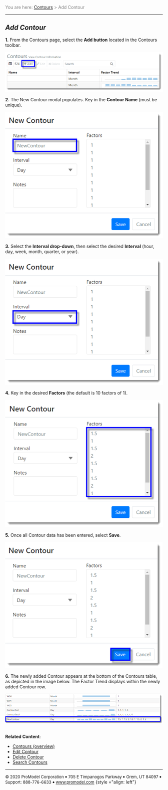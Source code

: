 ﻿
<span style="color:grey">
<span style="font-size:14px">

You are here: [Contours](C:/_git/ProModelAutodeskEdition/PorfolioSimulator.Help/wwwroot/Help/Docs/Contours/Contours.md) > Add Contour

</span>
</span></span>

----
## _**Add Contour**_ 
<span style="font-size:14px">

**1.** From the Contours page, select the **Add button** located in the Contours toolbar.

![Add Contour](AddDarkBlue.png "Contours Table - Add Contour")

**2.** The New Contour modal populates. Key in the **Contour Name** (must be unique).

![Contour Name](NameDarkBlue.png "New Contour Modal - Name")

**3.** Select the **Interval drop-down**, then select the desired **Interval** (hour, day, week, month, quarter, or year).

![Interval](IntervalDarkBlue.png "New Contour Modal - Interval")

**4.** Key in the desired **Factors** (the default is 10 factors of 1). 

![Factors](FactorsDarkBlue.png "New Contour Modal - Factors")

**5.** Once all Contour data has been entered, select **Save**.

![Save](SaveDarkBlue.png "New Contour Modal - Save")

**6.** The newly added Contour appears at the bottom of the Contours table, as depicted in the image below. The Factor Trend displays within the newly added Contour row.

![Updated Contours Table](ContourDarkBlue.png "Updated Contours Table")

##
**Related Content**:
* [Contours (overview)](C:/_git/ProModelAutodeskEdition/PorfolioSimulator.Help/wwwroot/Help/Docs/Contours/Contours.md)
* [Edit Contour](C:/_git/ProModelAutodeskEdition/PorfolioSimulator.Help/wwwroot/Help/Docs/Contours/EditContour/EditContour.md)
* [Delete Contour](C:/_git/ProModelAutodeskEdition/PorfolioSimulator.Help/wwwroot/Help/Docs/Contours/DeleteContour/DeleteContour.md)
* [Search Contours](C:/_git/ProModelAutodeskEdition/PorfolioSimulator.Help/wwwroot/Help/Docs/Contours/SearchContours/SearchContours.md)

</span>

---

<span style="font-size:13px"> &copy; 2020 ProModel Corporation ![dot](dot1.png) 705 E Timpanogos Parkway ![dot](dot1.png) Orem, UT 84097 ![dot](dot1.png) Support: 888-776-6633 ![dot](dot1.png) www.promodel.com</span> {style ="align: left"}


